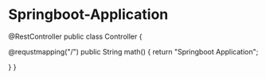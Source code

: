 # Springboot-Application

@RestController
public class Controller {

@requstmapping("/")
public String math()
{
return "Springboot Application";

}
}
